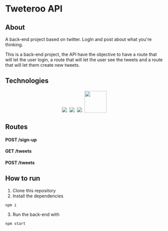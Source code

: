 # Tweteroo API

## About

A back-end project based on twitter. LogIn and post about what you're thinking.

This is a back-end project, the API have the objective to have a route that will let the user login, a route that will let the user see the tweets and a route that will let them create new tweets.

## Technologies
<p align='center'>
<img style='margin: 2px;' src='https://img.shields.io/badge/Node.js-43853D?style=for-the-badge&logo=node.js&logoColor=white'/>
<img style='margin: 2px;' src='https://img.shields.io/badge/JavaScript-F7DF1E?style=for-the-badge&logo=javascript&logoColor=black'/>
<img style='margin: 2px;' src='https://img.shields.io/badge/express.js-%23404d59.svg?style=for-the-badge&logo=express&logoColor=%2361DAFB'/>
<img style='margin: 2px; width:70px' src='https://img.shields.io/badge/NPM-%23CB3837.svg?style=for-the-badge&logo=npm&logoColor=white/'>
</p>

## Routes

#### <span style='font-weight:bold;'>POST</span> /sign-up

#### <span style='font-weight:bold;'>GET</span> /tweets

#### <span style='font-weight:bold;'>POST</span> /tweets

## How to run

1. Clone this repository
2. Install the dependencies
```
npm i
```
3. Run the back-end with
```
npm start
```
